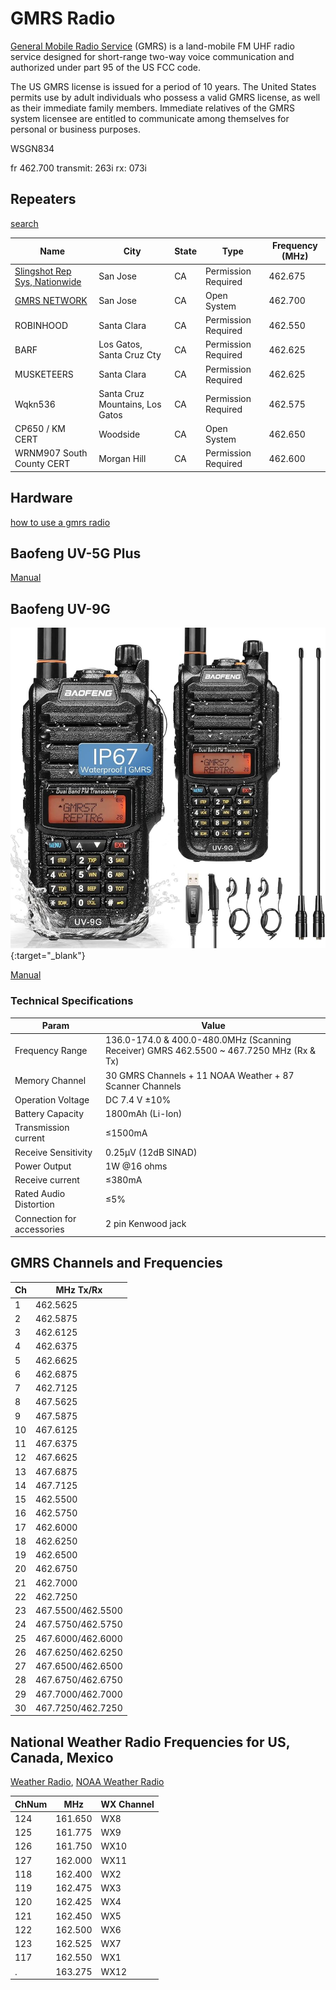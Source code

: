 # GMRS Radio

[General Mobile Radio Service](https://en.wikipedia.org/wiki/General_Mobile_Radio_Service) (GMRS) is a land-mobile FM UHF radio service designed for short-range two-way voice communication and authorized under part 95 of the US FCC code.

The US GMRS license is issued for a period of 10 years. The United States permits use by adult individuals who possess a valid GMRS license, as well as their immediate family members. Immediate relatives of the GMRS system licensee are entitled to communicate among themselves for personal or business purposes.

WSGN834

fr 462.700
transmit: 263i
rx: 073i


## Repeaters

[search](https://mygmrs.com/repeaters?name=&location=&state=CA&frequency=&output_tone=&input_tone=&type=&ori=&travel=&sort=Location&start=150&step=50)

Name|City|State|Type|Frequency (MHz)
----|----|-----|----|---------
[Slingshot Rep Sys, Nationwide](https://mygmrs.com/repeater/6660)|San Jose|CA|Permission Required|462.675
[GMRS NETWORK](https://mygmrs.com/repeater/8982)|San Jose|CA|Open System|462.700
ROBINHOOD|Santa Clara|CA|Permission Required|462.550
BARF|Los Gatos, Santa Cruz Cty|CA|Permission Required|462.625
MUSKETEERS|Santa Clara|CA|Permission Required|462.625
Wqkn536|Santa Cruz Mountains, Los Gatos|CA|Permission Required|462.575
CP650 / KM CERT|Woodside|CA|Open System|462.650
WRNM907 South County CERT|Morgan Hill|CA|Permission Required|462.600

## Hardware

[how to use a gmrs radio](https://www.baofengradio.com/blogs/news/how-easy-to-use-a-gmrs-radio)

## Baofeng UV-5G Plus

[Manual](https://radioddity.s3.amazonaws.com/Baofeng%20UV-5X%20%20User%20Manual_20210220.pdf)

## Baofeng UV-9G

[![baofeng-uv-9g](baofeng-uv-9g.jpg "baofeng-uv-9g")](https://www.amazon.com/gp/product/B0B6NQYBKT/){:target="_blank"}

[Manual](https://baofeng.s3.amazonaws.com/BAOFENG_UV-9G_GMRS_User_Manual_20210806.pdf)

### Technical Specifications

Param|Value
-----|--
Frequency Range|136.0-174.0 & 400.0-480.0MHz (Scanning Receiver) GMRS 462.5500 ~ 467.7250 MHz (Rx & Tx)
Memory Channel|30 GMRS Channels + 11 NOAA Weather + 87 Scanner Channels
Operation Voltage|DC 7.4 V ±10%
Battery Capacity|1800mAh (Li-Ion)
Transmission current|≤1500mA
Receive Sensitivity|0.25μV (12dB SINAD)
Power Output|1W @16 ohms
Receive current|≤380mA
Rated Audio Distortion|≤5%
Connection for accessories|2 pin Kenwood jack

## GMRS Channels and Frequencies

Ch|MHz Tx/Rx
--|--
1|462.5625
2|462.5875
3|462.6125
4|462.6375
5|462.6625
6|462.6875
7|462.7125
8|467.5625
9|467.5875
10|467.6125
11|467.6375
12|467.6625
13|467.6875
14|467.7125
15|462.5500
16|462.5750
17|462.6000
18|462.6250
19|462.6500
20|462.6750
21|462.7000
22|462.7250
23|467.5500/462.5500
24|467.5750/462.5750
25|467.6000/462.6000
26|467.6250/462.6250
27|467.6500/462.6500
28|467.6750/462.6750
29|467.7000/462.7000
30|467.7250/462.7250

## National Weather Radio Frequencies for US, Canada, Mexico

[Weather Radio](https://en.wikipedia.org/wiki/Weather_radio),
[NOAA Weather Radio](https://www.weather.gov/nwr/)

ChNum|MHz|WX Channel
-----|---|----
124|161.650|WX8
125|161.775|WX9
126|161.750|WX10
127|162.000|WX11
118|162.400|WX2
119|162.475|WX3
120|162.425|WX4
121|162.450|WX5
122|162.500|WX6
123|162.525|WX7
117|162.550|WX1
.|163.275|WX12
